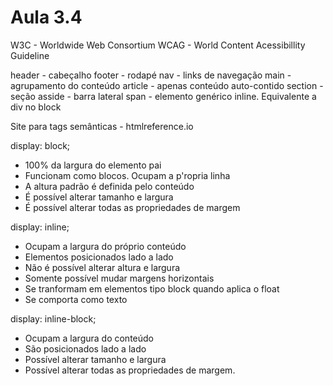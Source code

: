 # Aula 3.4

W3C - Worldwide Web Consortium
WCAG - World Content Acessibillity Guideline

header - cabeçalho
footer - rodapé
nav - links de navegação
main - agrupamento do conteúdo
article -  apenas conteúdo auto-contido
section - seção
asside - barra lateral
span - elemento genérico inline. Equivalente a div no block

Site para tags semânticas - htmlreference.io

display: block; 
 * 100% da largura do elemento pai
 * Funcionam como blocos. Ocupam a p'ropria linha
 * A altura padrão é definida pelo conteúdo
 * É possível alterar tamanho e largura
 * É possível alterar todas as propriedades de margem

 display: inline;
 * Ocupam a largura do próprio conteúdo
 * Elementos posicionados lado a lado
 * Não é possível alterar altura e largura
 * Somente possível mudar margens horizontais
 * Se tranformam em elementos tipo block quando aplica o float
 * Se comporta como texto

 display: inline-block;
 * Ocupam a largura do conteúdo
 * São posicionados lado a lado
 * Possível alterar tamanho e largura
 * Possível alterar todas as propriedades de margem.